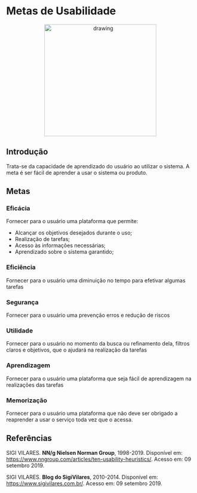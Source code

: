 # Metas de Usabilidade

<center><img src="https://miro.medium.com/max/690/1*UZQXM6CQXKb-59YxQEDFww.jpeg" alt="drawing" width="300"/></center>

## Introdução

Trata-se da capacidade de aprendizado do usuário ao utilizar o sistema. A meta é ser fácil de aprender a usar o sistema ou produto.

## Metas

### Eficácia

Fornecer para o usuário uma plataforma que permite:

- Alcançar os objetivos desejados durante o uso;
- Realização de tarefas;
- Acesso às informações necessárias;
- Aprendizado sobre o sistema garantido;

### Eficiência

Fornecer para o usuário uma diminuição no tempo para efetivar algumas tarefas

### Segurança

Fornecer para o usuário uma prevenção erros e redução de riscos

### Utilidade

Fornecer para o usuário no momento da busca ou refinamento dela, filtros claros e objetivos, que o ajudará na realização da tarefas

### Aprendizagem

Fornecer para o usuário uma plataforma que seja fácil de aprendizagem na realizações das tarefas

### Memorização

Fornecer para o usuário uma plataforma que não deve ser obrigado a reaprender a usar o serviço toda vez que o acessa.

## Referências

SIGI VILARES. **NN/g Nielsen Norman Group**, 1998-2019. Disponível em: <https://www.nngroup.com/articles/ten-usability-heuristics/>. Acesso em: 09 setembro 2019.

SIGI VILARES. **Blog do SigiVilares**, 2010-2014. Disponível em: <https://www.sigivilares.com.br/>. Acesso em: 09 setembro 2019.
